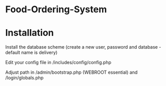 # Food-Ordering-System


# Installation

  Install the database scheme (create a new user, password and database - default name is delivery)
  
  Edit your config file in /includes/config/config.php
  
  Adjust path in /admin/bootstrap.php (WEBROOT essential) and /login/globals.php
  
  

